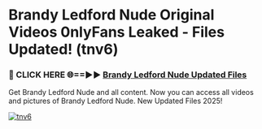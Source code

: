 # Brandy Ledford Nude Original Videos 0nlyFans Leaked - Files Updated! (tnv6)

<h3>🔴 CLICK HERE 🌐==►► <a href="https://tinyurl.com/5h6xmrr3" rel="nofollow">Brandy Ledford Nude Updated Files</a></h3>

Get Brandy Ledford Nude and all content. Now you can access all videos and pictures of Brandy Ledford Nude. New Updated Files 2025!

[![tnv6](https://i.imgur.com/KVD873Z.gif)](https://tinyurl.com/5h6xmrr3)
